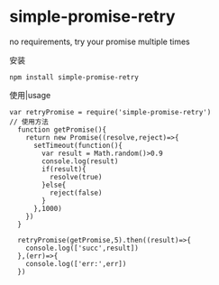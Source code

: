 # simple-promise-retry
no requirements, try your promise multiple times

安装
```
npm install simple-promise-retry
```

使用|usage
```
var retryPromise = require('simple-promise-retry') 
// 使用方法 
  function getPromise(){
    return new Promise((resolve,reject)=>{
      setTimeout(function(){
        var result = Math.random()>0.9
        console.log(result)
        if(result){
          resolve(true)
        }else{
          reject(false)
        }
      },1000)
    })
  }

  retryPromise(getPromise,5).then((result)=>{
    console.log(['succ',result])
  },(err)=>{
    console.log(['err:',err])
  })

```
